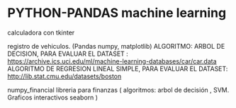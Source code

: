 # PYTHON-PANDAS machine learning 
calculadora con tkinter


registro de vehiculos. (Pandas numpy, matplotlib)
ALGORITMO: ARBOL DE DECISION, PARA EVALUAR EL DATASET : https://archive.ics.uci.edu/ml/machine-learning-databases/car/car.data
ALGORITMO DE REGRESION LINEAL SIMPLE, PARA EVALUAR EL DATASET: http://lib.stat.cmu.edu/datasets/boston


numpy_financial libreria para finanzas ( algoritmos: arbol de decisión , SVM. Graficos interactivos seaborn )
